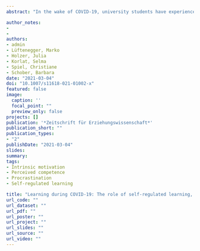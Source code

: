 ```yaml
---
abstract: "In the wake of COVID-19, university students have experienced fundamental changes of their learning and their lives as a whole. The present research identifies psychological characteristics associated with students’ well-being in this situation. We investigated relations of basic psychological need satisfaction (experienced competence, autonomy, and relatedness) with positive emotion and intrinsic learning motivation, considering self-regulated learning as a moderator. Self-reports were collected from 6,071 students in Austria (Study 1) and 1,653 students in Finland (Study 2). Structural equation modeling revealed competence as the strongest predictor for positive emotion. Intrinsic learning motivation was predicted by competence and autonomy in both countries and by relatedness in Finland. Moderation effects of self-regulated learning were inconsistent, but main effects on intrinsic learning motivation were identified. Surprisingly, relatedness exerted only a minor effect on positive emotion. The results inform strategies to promote students’ well-being through distance learning, mitigating the negative effects of the situation."

author_notes:
- 
- 
authors:
- admin
- Lüftenegger, Marko
- Holzer, Julia
- Korlat, Selma
- Spiel, Christiane
- Schober, Barbara
date: "2021-03-04"
doi: "10.1007/s11618-021-01002-x"
featured: false
image: 
  caption: ''
  focal_point: ""
  preview_only: false
projects: []
publication: '*Zeitschrift für Erziehungswissenschaft*'
publication_short: ""
publication_types:
- "2"
publishDate: "2021-03-04"
slides: 
summary:
tags:
- Intrinsic motivation
- Perceived competence
- Procrastination
- Self-regulated learning

title: "Learning during COVID-19: The role of self-regulated learning, motivation, and procrastination for perceived competence""
url_code: ""
url_dataset: ""
url_pdf: ""
url_poster: ""
url_project: ""
url_slides: ""
url_source: ""
url_video: ""
---
```

